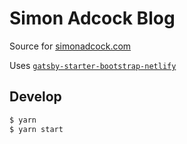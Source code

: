 # Simon Adcock Blog

Source for [simonadcock.com](https://simonadcock.com)

Uses [`gatsby-starter-bootstrap-netlify`](https://github.com/konsumer/gatsby-starter-bootstrap-netlify)

## Develop

```bash
$ yarn
$ yarn start
```
